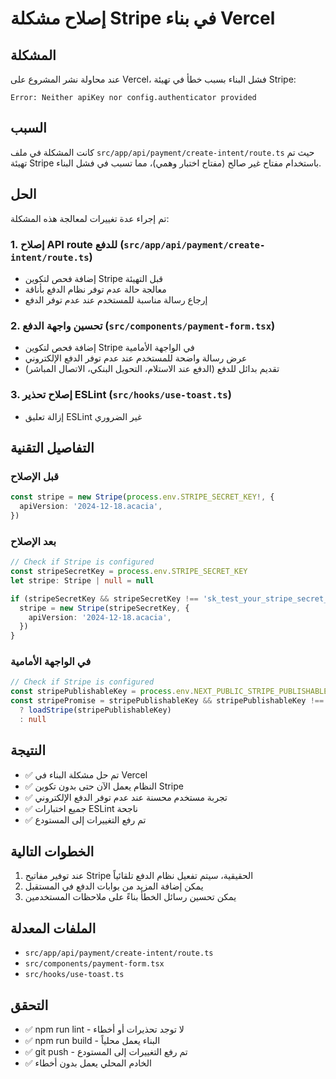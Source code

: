 # إصلاح مشكلة Stripe في بناء Vercel

## المشكلة
عند محاولة نشر المشروع على Vercel، فشل البناء بسبب خطأ في تهيئة Stripe:
```
Error: Neither apiKey nor config.authenticator provided
```

## السبب
كانت المشكلة في ملف `src/app/api/payment/create-intent/route.ts` حيث تم تهيئة Stripe باستخدام مفتاح غير صالح (مفتاح اختبار وهمي)، مما تسبب في فشل البناء.

## الحل
تم إجراء عدة تغييرات لمعالجة هذه المشكلة:

### 1. إصلاح API route للدفع (`src/app/api/payment/create-intent/route.ts`)
- إضافة فحص لتكوين Stripe قبل التهيئة
- معالجة حالة عدم توفر نظام الدفع بأناقة
- إرجاع رسالة مناسبة للمستخدم عند عدم توفر الدفع

### 2. تحسين واجهة الدفع (`src/components/payment-form.tsx`)
- إضافة فحص لتكوين Stripe في الواجهة الأمامية
- عرض رسالة واضحة للمستخدم عند عدم توفر الدفع الإلكتروني
- تقديم بدائل للدفع (الدفع عند الاستلام، التحويل البنكي، الاتصال المباشر)

### 3. إصلاح تحذير ESLint (`src/hooks/use-toast.ts`)
- إزالة تعليق ESLint غير الضروري

## التفاصيل التقنية

### قبل الإصلاح
```typescript
const stripe = new Stripe(process.env.STRIPE_SECRET_KEY!, {
  apiVersion: '2024-12-18.acacia',
})
```

### بعد الإصلاح
```typescript
// Check if Stripe is configured
const stripeSecretKey = process.env.STRIPE_SECRET_KEY
let stripe: Stripe | null = null

if (stripeSecretKey && stripeSecretKey !== 'sk_test_your_stripe_secret_key') {
  stripe = new Stripe(stripeSecretKey, {
    apiVersion: '2024-12-18.acacia',
  })
}
```

### في الواجهة الأمامية
```typescript
// Check if Stripe is configured
const stripePublishableKey = process.env.NEXT_PUBLIC_STRIPE_PUBLISHABLE_KEY
const stripePromise = stripePublishableKey && stripePublishableKey !== 'pk_test_your_stripe_publishable_key' 
  ? loadStripe(stripePublishableKey)
  : null
```

## النتيجة
- ✅ تم حل مشكلة البناء في Vercel
- ✅ النظام يعمل الآن حتى بدون تكوين Stripe
- ✅ تجربة مستخدم محسنة عند عدم توفر الدفع الإلكتروني
- ✅ جميع اختبارات ESLint ناجحة
- ✅ تم رفع التغييرات إلى المستودع

## الخطوات التالية
1. عند توفير مفاتيح Stripe الحقيقية، سيتم تفعيل نظام الدفع تلقائياً
2. يمكن إضافة المزيد من بوابات الدفع في المستقبل
3. يمكن تحسين رسائل الخطأ بناءً على ملاحظات المستخدمين

## الملفات المعدلة
- `src/app/api/payment/create-intent/route.ts`
- `src/components/payment-form.tsx`
- `src/hooks/use-toast.ts`

## التحقق
- ✅ npm run lint - لا توجد تحذيرات أو أخطاء
- ✅ npm run build - البناء يعمل محلياً
- ✅ git push - تم رفع التغييرات إلى المستودع
- ✅ الخادم المحلي يعمل بدون أخطاء